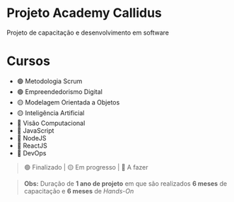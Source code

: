 # Projeto Academy Callidus

Projeto de capacitação e desenvolvimento em software

# Cursos

- 🟢 Metodologia Scrum
- 🟢 Empreendedorismo Digital
- 🟡 Modelagem Orientada a Objetos
- 🟡 Inteligência Artificial
- 🔴 Visão Computacional
- 🔴 JavaScript
- 🔴 NodeJS
- 🔴 ReactJS
- 🔴 DevOps

> 🟢 Finalizado | 🟡 Em progresso | 🔴 A fazer

> **Obs:** Duração de **1 ano de projeto** em que são realizados **6 meses** de capacitação e **6 meses**
> de _Hands-On_
